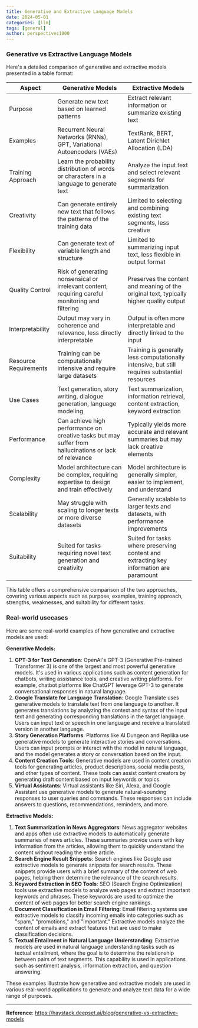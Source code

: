 ```yaml
---
title: Generative and Extractive Language Models
date: 2024-05-01
categories: [llm]
tags: [general]
author: perspectives1000
---
```


### Generative vs Extractive Language Models


Here's a detailed comparison of generative and extractive models presented in a table format:

| Aspect | Generative Models | Extractive Models |
| --- | --- | --- |
| Purpose | Generate new text based on learned patterns | Extract relevant information or summarize existing text |
| Examples | Recurrent Neural Networks (RNNs), GPT, Variational Autoencoders (VAEs) | TextRank, BERT, Latent Dirichlet Allocation (LDA) |
| Training Approach | Learn the probability distribution of words or characters in a language to generate text | Analyze the input text and select relevant segments for summarization |
| Creativity | Can generate entirely new text that follows the patterns of the training data | Limited to selecting and combining existing text segments, less creative |
| Flexibility | Can generate text of variable length and structure | Limited to summarizing input text, less flexible in output format |
| Quality Control | Risk of generating nonsensical or irrelevant content, requiring careful monitoring and filtering | Preserves the content and meaning of the original text, typically higher quality output |
| Interpretability | Output may vary in coherence and relevance, less directly interpretable | Output is often more interpretable and directly linked to the input |
| Resource Requirements | Training can be computationally intensive and require large datasets | Training is generally less computationally intensive, but still requires substantial resources |
| Use Cases | Text generation, story writing, dialogue generation, language modeling | Text summarization, information retrieval, content extraction, keyword extraction |
| Performance | Can achieve high performance on creative tasks but may suffer from hallucinations or lack of relevance | Typically yields more accurate and relevant summaries but may lack creative elements |
| Complexity | Model architecture can be complex, requiring expertise to design and train effectively | Model architecture is generally simpler, easier to implement, and understand |
| Scalability | May struggle with scaling to longer texts or more diverse datasets | Generally scalable to larger texts and datasets, with performance improvements |
| Suitability | Suited for tasks requiring novel text generation and creativity | Suited for tasks where preserving content and extracting key information are paramount |

This table offers a comprehensive comparison of the two approaches, covering various aspects such as purpose, examples, training approach, strengths, weaknesses, and suitability for different tasks.

### Real-world usecases

Here are some real-world examples of how generative and extractive models are used:

**Generative Models:**

1. **GPT-3 for Text Generation**: OpenAI's GPT-3 (Generative Pre-trained Transformer 3) is one of the largest and most powerful generative models. It's used in various applications such as content generation for chatbots, writing assistance tools, and creative writing platforms. For example, chatbot platforms like ChatGPT leverage GPT-3 to generate conversational responses in natural language.
2. **Google Translate for Language Translation**: Google Translate uses generative models to translate text from one language to another. It generates translations by analyzing the context and syntax of the input text and generating corresponding translations in the target language. Users can input text or speech in one language and receive a translated version in another language.
3. **Story Generation Platforms**: Platforms like AI Dungeon and Replika use generative models to generate interactive stories and conversations. Users can input prompts or interact with the model in natural language, and the model generates a story or conversation based on the input.
4. **Content Creation Tools**: Generative models are used in content creation tools for generating articles, product descriptions, social media posts, and other types of content. These tools can assist content creators by generating draft content based on input keywords or topics.
5. **Virtual Assistants**: Virtual assistants like Siri, Alexa, and Google Assistant use generative models to generate natural-sounding responses to user queries and commands. These responses can include answers to questions, recommendations, reminders, and more.

**Extractive Models:**

1. **Text Summarization in News Aggregators**: News aggregator websites and apps often use extractive models to automatically generate summaries of news articles. These summaries provide users with key information from the articles, allowing them to quickly understand the content without reading the entire article.
2. **Search Engine Result Snippets**: Search engines like Google use extractive models to generate snippets for search results. These snippets provide users with a brief summary of the content of web pages, helping them determine the relevance of the search results.
3. **Keyword Extraction in SEO Tools**: SEO (Search Engine Optimization) tools use extractive models to analyze web pages and extract important keywords and phrases. These keywords are used to optimize the content of web pages for better search engine rankings.
4. **Document Classification in Email Filtering**: Email filtering systems use extractive models to classify incoming emails into categories such as "spam," "promotions," and "important." Extractive models analyze the content of emails and extract features that are used to make classification decisions.
5. **Textual Entailment in Natural Language Understanding**: Extractive models are used in natural language understanding tasks such as textual entailment, where the goal is to determine the relationship between pairs of text segments. This capability is used in applications such as sentiment analysis, information extraction, and question answering.

These examples illustrate how generative and extractive models are used in various real-world applications to generate and analyze text data for a wide range of purposes.


----
**Reference**:  https://haystack.deepset.ai/blog/generative-vs-extractive-models
